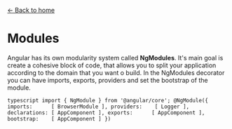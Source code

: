 [<- Back to home](../README.md)

# Modules

Angular has its own modularity system called **NgModules**. It's main goal is create a cohesive block of code, that allows you to split your application according to the domain that you want o build. In the NgModules decorator you can have imports, exports, providers and set the bootstrap of the module.

`typescript
import { NgModule } from '@angular/core';
@NgModule({
  imports:      [ BrowserModule ],
  providers:    [ Logger ],
  declarations: [ AppComponent ],
  exports:      [ AppComponent ],
  bootstrap:    [ AppComponent ]
})
`
